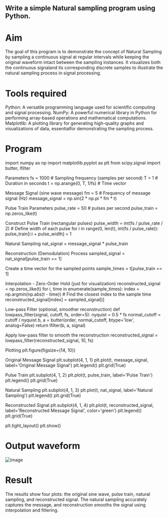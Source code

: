 ## Write a simple Natural sampling program using Python.
# Aim
The goal of this program is to demonstrate the concept of Natural Sampling by sampling a continuous signal at regular intervals while keeping the original waveform intact between the sampling instances. It visualizes both the continuous signaland its corresponding discrete samples to illustrate the natural sampling process in signal processing.

# Tools required
Python: A versatile programming language used for scientific computing and signal processing. NumPy: A powerful numerical library in Python for performing array-based operations and mathematical computations. Matplotlib: A plotting library for generating high-quality graphs and visualizations of data, essentialfor demonstrating the sampling process.

# Program
import numpy as np import matplotlib.pyplot as plt from scipy.signal import butter, lfilter

Parameters fs = 1000 # Sampling frequency (samples per second) T = 1 # Duration in seconds t = np.arange(0, T, 1/fs) # Time vector

Message Signal (sine wave message) fm = 5 # Frequency of message signal (Hz) message_signal = np.sin(2 * np.pi * fm * t)

Pulse Train Parameters pulse_rate = 50 # pulses per second pulse_train = np.zeros_like(t)

Construct Pulse Train (rectangular pulses) pulse_width = int(fs / pulse_rate / 2) # Define width of each pulse for i in range(0, len(t), int(fs / pulse_rate)): pulse_train[i:i + pulse_width] = 1

Natural Sampling nat_signal = message_signal * pulse_train

Reconstruction (Demodulation) Process sampled_signal = nat_signal[pulse_train == 1]

Create a time vector for the sampled points sample_times = t[pulse_train == 1]

Interpolation - Zero-Order Hold (just for visualization) reconstructed_signal = np.zeros_like(t) for i, time in enumerate(sample_times): index = np.argmin(np.abs(t - time)) # Find the closest index to the sample time reconstructed_signal[index] = sampled_signal[i]

Low-pass Filter (optional, smoother reconstruction) def lowpass_filter(signal, cutoff, fs, order=5): nyquist = 0.5 * fs normal_cutoff = cutoff / nyquist b, a = butter(order, normal_cutoff, btype='low', analog=False) return lfilter(b, a, signal)

Apply low-pass filter to smooth the reconstruction reconstructed_signal = lowpass_filter(reconstructed_signal, 10, fs)

Plotting plt.figure(figsize=(14, 10))

Original Message Signal plt.subplot(4, 1, 1) plt.plot(t, message_signal, label='Original Message Signal') plt.legend() plt.grid(True)

Pulse Train plt.subplot(4, 1, 2) plt.plot(t, pulse_train, label='Pulse Train') plt.legend() plt.grid(True)

Natural Sampling plt.subplot(4, 1, 3) plt.plot(t, nat_signal, label='Natural Sampling') plt.legend() plt.grid(True)

Reconstructed Signal plt.subplot(4, 1, 4) plt.plot(t, reconstructed_signal, label='Reconstructed Message Signal', color='green') plt.legend() plt.grid(True)

plt.tight_layout() plt.show()

# Output waveform
![image](https://github.com/user-attachments/assets/3ef1bac6-507f-45c9-ae01-b3ac54a001c1)



# Result
The results show four plots: the original sine wave, pulse train, natural sampling, and reconstructed signal. The natural sampling accurately captures the message, and reconstruction smooths the signal using interpolation and filtering.

